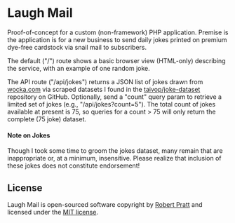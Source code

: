 # Laugh Mail

Proof-of-concept for a custom (non-framework) PHP application. Premise is the application is for a new business to send daily jokes printed on premium dye-free cardstock via snail mail to subscribers. 

The default ("/") route shows a basic browser view (HTML-only) describing the service, with an example of one random joke.

The API route ("/api/jokes") returns a JSON list of jokes drawn from [wocka.com](http://http://wocka.com/) via scraped datasets I found in the [taivop/joke-dataset](https://github.com/taivop/joke-dataset) repository on GitHub. Optionally, send a "count" query param to retrieve a limited set of jokes (e.g., "/api/jokes?count=5"). The total count of jokes available at present is 75, so queries for a count > 75 will only return the complete (75 joke) dataset.

#### Note on Jokes

Though I took some time to groom the jokes dataset, many remain that are inappropriate or, at a minimum, insensitive. Please realize that inclusion of these jokes does not constitute endorsement!

## License

Laugh Mail is open-sourced software copyright by [Robert Pratt](mailto:bpong@v8ch.com) and licensed under the [MIT license](https://opensource.org/licenses/MIT).
